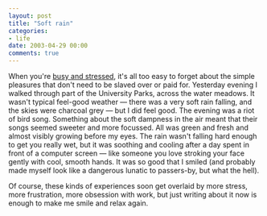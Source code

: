 ```yaml
---
layout: post
title: "Soft rain"
categories:
- life
date: 2003-04-29 00:00
comments: true
---
```


<p>When you're <a href="http://www.rousette.org.uk/mt-static/blog/archives/000263.html">busy and stressed</a>, it's all too easy to forget about the simple pleasures that don't need to be slaved over or paid for. Yesterday evening I walked through part of the University Parks, across the water meadows. It wasn't typical feel-good weather &mdash; there was a very soft rain falling, and the skies were charcoal grey &mdash; but I did feel good. The evening was a riot of bird song. Something about the soft dampness in the air meant that their songs seemed sweeter and more focussed. All was green and fresh and almost visibly growing before my eyes. The rain wasn't falling hard enough to get you really wet, but it was soothing and cooling after a day spent in front of a computer screen &mdash; like someone you love stroking your face gently with cool, smooth hands. It was so good that I smiled (and probably made myself look like a dangerous lunatic to passers-by, but what the hell).</p>

<p>Of course, these kinds of experiences soon get overlaid by more stress, more frustration, more obsession with work, but just writing about it now is enough to make me smile and relax again.</p>


